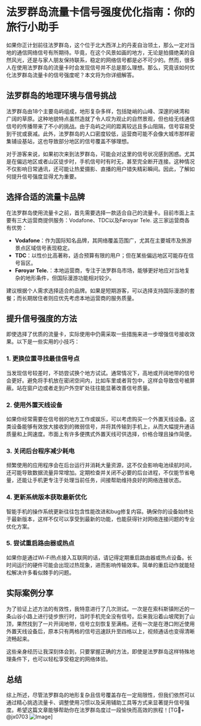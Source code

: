 # 法罗群岛流量卡信号强度优化指南：你的旅行小助手

如果你正计划前往法罗群岛，这个位于北大西洋上的丹麦自治领土，那么一定对当地的通信网络信号有所期待。毕竟，在这个风景如画的地方，无论是拍摄绝美的自然风光，还是与家人朋友保持联系，稳定的网络信号都是必不可少的。然而，很多人在使用法罗群岛的流量卡时会发现信号并不总是那么理想。那么，究竟该如何优化法罗群岛流量卡的信号强度呢？本文将为你详细解答。

## 法罗群岛的地理环境与信号挑战

法罗群岛由18个主要岛屿组成，地形复杂多样，包括陡峭的山峰、深邃的峡湾和广阔的草原。这种地貌特点虽然造就了令人叹为观止的自然景观，但也给无线通信信号的传播带来了不小的挑战。由于岛屿之间的距离较远且多山阻隔，信号容易受到干扰或衰减。此外，法罗群岛的人口密度较低，运营商可能不会像大城市那样密集铺设基站，这也导致部分地区的信号覆盖不够理想。

对于游客来说，如果初次来到法罗群岛，可能会对这里的信号状况感到困惑。尤其是在偏远地区或者山区徒步时，手机信号时有时无，甚至完全断开连接。这种情况不仅影响日常通讯，还可能让热爱摄影、直播的用户错失精彩瞬间。因此，了解如何提升信号强度显得尤为重要。

## 选择合适的流量卡品牌

在法罗群岛使用流量卡之前，首先需要选择一款适合自己的流量卡。目前市面上主要有三大运营商提供服务：Vodafone、TDC以及Føroyar Tele. 这三家运营商各有优势：

- **Vodafone**：作为国际知名品牌，其网络覆盖范围广，尤其在主要城市及旅游景点区域信号表现稳定。
- **TDC**：以性价比高著称，适合预算有限的用户；但在某些偏远地区可能存在信号盲区。
- **Føroyar Tele.**：本地运营商，专注于法罗群岛市场，能够更好地应对当地复杂的地形条件，但国际漫游功能相对较少。

建议根据个人需求选择适合的品牌。如果是短期游客，可以选择支持国际漫游的套餐；而长期居住者则应优先考虑本地运营商的服务质量。

## 提升信号强度的方法

即使选择了优质的流量卡，实际使用中仍需采取一些措施来进一步增强信号接收效果。以下是一些实用的小技巧：

### 1. 更换位置寻找最佳信号点
当发现信号较差时，不妨尝试换个地方试试。通常情况下，高地或开阔地带的信号会更好。避免将手机放在密闭空间内，比如车里或者背包中，这样会导致信号被屏蔽。站在窗户边或者走到户外空旷处往往能显著改善信号质量。

### 2. 使用外置天线设备
如果你经常需要在信号弱的地方工作或娱乐，可以考虑购买一个外置天线设备。这类设备能够有效放大接收到的微弱信号，并将其传输到手机上，从而大幅提升通话质量和上网速度。市面上有许多便携式外置天线可供选择，价格合理且操作简便。

### 3. 关闭后台程序减少耗电
频繁使用的应用程序会在后台运行并消耗大量资源，这不仅会影响电池续航时间，还可能导致数据流量异常增加。定期检查并关闭不必要的后台进程，不仅能节省电量，还能让手机更专注于处理当前任务，间接帮助维持良好的网络连接状态。

### 4. 更新系统版本获取最新优化
智能手机的操作系统更新往往包含性能改进和bug修复内容。确保你的设备始终处于最新版本，这样不仅可以享受到最新的功能，也能获得针对网络连接问题的专业优化方案。

### 5. 尝试重启路由器或热点
如果你是通过Wi-Fi热点接入互联网的话，请记得定期重启路由器或热点设备。长时间运行的硬件可能会出现过热现象，进而影响传输效率。简单的重启动作就能轻松解决许多看似棘手的问题。

## 实际案例分享

为了验证上述方法的有效性，我特意进行了几次测试。一次是在索科斯镇附近的一条山谷小路上进行徒步旅行时，当时手机完全没有信号。后来我沿着山坡爬到了山顶，果然找到了一片开阔地带，信号立刻恢复至满格。还有一次是在港口附近使用外置天线设备后，原本只有两格的信号迅速跃升至四格以上，视频通话也变得清晰流畅起来。

这些亲身经历让我深刻体会到，只要掌握正确的方法，即使是法罗群岛这样特殊地理条件下，也可以轻松享受稳定的网络体验。

## 总结

综上所述，尽管法罗群岛的地形复杂且信号覆盖存在一定局限性，但我们依然可以通过精心挑选流量卡、调整使用习惯以及采用辅助工具等方式来显著提升信号强度。希望这篇文章能够帮助你在法罗群岛度过一段愉快而高效的旅程！[TG💪+ @jx0703 ![Image](https://github.com/user-attachments/assets/dbca1d08-cadb-493c-b0ec-ad6f7a83f270)]
